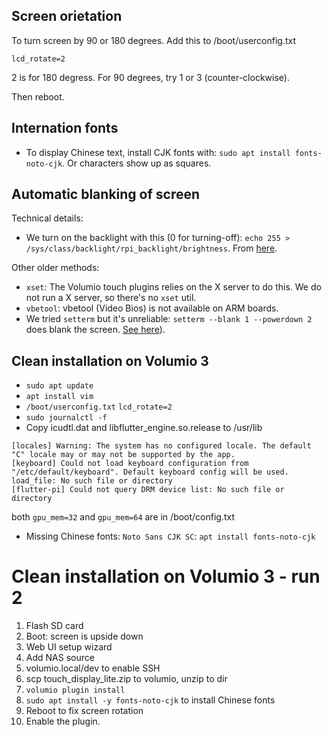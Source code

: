 
## Screen orietation 

To turn screen by 90 or 180 degrees. Add this to /boot/userconfig.txt
```
lcd_rotate=2
```
2 is for 180 degress. For 90 degrees, try 1 or 3 (counter-clockwise).

Then reboot.

## Internation fonts
 * To display Chinese text, install CJK fonts with: `sudo apt install fonts-noto-cjk`. Or characters show up as squares.

## Automatic blanking of screen

Technical details:
 * We turn on the backlight with this (0 for turning-off): `echo 255 > /sys/class/backlight/rpi_backlight/brightness`. From [here](https://forums.raspberrypi.com/viewtopic.php?t=120296).

Other older methods:
 * `xset`: The Volumio touch plugins relies on the X server to do this. We do not run
a X server, so there's no `xset` util.
 * `vbetool`: vbetool (Video Bios) is not available on ARM boards.
 * We tried `setterm` but it's unreliable: `setterm --blank 1 --powerdown 2` does blank the screen. [See here](https://dietpi.com/phpbb/viewtopic.php?t=8320)).

## Clean installation on Volumio 3

 * `sudo apt update`
 * `apt install vim`
 * `/boot/userconfig.txt` `lcd_rotate=2`
 * `sudo journalctl -f`
 * Copy icudtl.dat and libflutter_engine.so.release to /usr/lib
```
[locales] Warning: The system has no configured locale. The default "C" locale may or may not be supported by the app.
[keyboard] Could not load keyboard configuration from "/etc/default/keyboard". Default keyboard config will be used. load_file: No such file or directory
[flutter-pi] Could not query DRM device list: No such file or directory
```
  both `gpu_mem=32` and `gpu_mem=64` are in /boot/config.txt
 * Missing Chinese fonts: `Noto Sans CJK SC`: `apt install fonts-noto-cjk`

# Clean installation on Volumio 3 - run 2
 1. Flash SD card
 2. Boot: screen is upside down
 3. Web UI setup wizard
 5. Add NAS source
 4. volumio.local/dev to enable SSH
 6. scp touch_display_lite.zip to volumio, unzip to dir
 7. `volumio plugin install`
 8. `sudo apt install -y fonts-noto-cjk` to install Chinese fonts
 9. Reboot to fix screen rotation
 10. Enable the plugin.